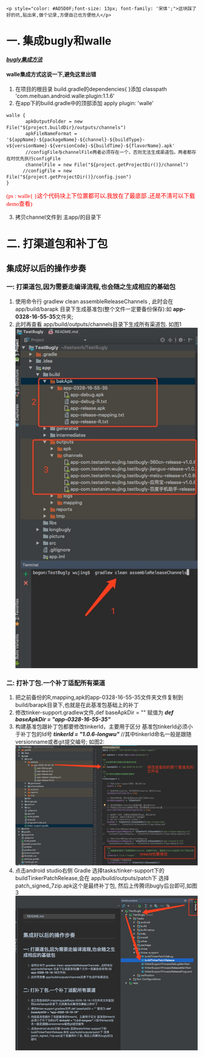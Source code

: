 ```
<p style="color: #AD5D0F;font-size: 13px; font-family: '宋体';">这块踩了好的坑,贴出来,做个记录,方便自己也方便他人</p>
```
# 一. 集成bugly和walle
####  *[bugly集成方法](https://bugly.qq.com/docs/user-guide/instruction-manual-android-hotfix/?v=20180119105842)*
####  walle集成方式这说一下,避免这里出错

1. 在项目的根目录 build.gradle的dependencies{ }添加  classpath 'com.meituan.android.walle:plugin:1.1.6'
2. 在app下的build.gradle中的顶部添加 apply plugin: 'walle'
```
walle {
       apkOutputFolder = new File("${project.buildDir}/outputs/channels")
       apkFileNameFormat = '${appName}-${packageName}-${channel}-${buildType}-v${versionName}-${versionCode}-${buildTime}-${flavorName}.apk'
       //configFile与channelFile两者必须存在一个，否则无法生成渠道包。两者都存在时优先执行configFile
       channelFile = new File("${project.getProjectDir()}/channel")
      //configFile = new File("${project.getProjectDir()}/config.json")
}

```
<p style="color: #ff0000;font-size: 15px; font-family: '宋体';">(ps : walle{ }这个代码块上下位置都可以,我放在了最底部 ,还是不清可以下载demo查看)</p>

 3. 拷贝channel文件到 主app/的目录下


# 二. 打渠道包和补丁包

## 集成好以后的操作步奏

### 一: 打渠道包,因为需要走编译流程,也会随之生成相应的基础包

1. 使用命令行 gradlew clean assembleReleaseChannels , 此时会在app/build/barapk 目录下生成基准包(整个文件一定要备份保存):如 **app-0328-16-55-35**文件夹;
2. 此时再查看 app/build/outputs/channels目录下生成所有渠道包. 如图1 ![](./picture/pic1.png)

### 二: 打补丁包.一个补丁适配所有渠道


1. 把之前备份的R,mapping,apk的app-0328-16-55-35文件夹文件复制到build/barapk目录下,也就是在此基准包基础上的补丁
2. 修改tinker-support.gradlew文件,def baseApkDir = "" 赋值为 ***def baseApkDir = "app-0328-16-55-35"***
3. 构建基准包跟补丁包都要修改tinkerId，主要用于区分  基准包tinkerId必须小于补丁包的Id号
        ***tinkerId = "1.0.6-longwu"***  //其中tinkerId命名一般是跟随versionname或者git提交编号; 如图2:![](./picture/pic2.png)
4. 点击android studio右侧 Gradle 选择tasks/tinker-support下的buildTinkerPatchRelease,会在 app/build/outputs/patch下 选择patch_signed_7zip.apk这个是最终补丁包,
然后上传腾讯bugly后台即可,如图3 ![](./picture/pic3.png)

